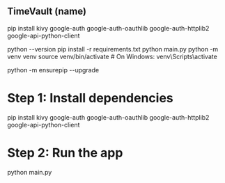 ## TimeVault (name)

<!-- Summary: Team Meeting
Location: Conference Room A
Description: Discussion on Q1 targets and strategy.
Date: 2025-01-25
Start Time: 10:00:00
End Time: 11:30:00
Time Zone: Europe/Vienna
Color ID: 6
Attendees: john.doe@example.com, jane.doe@example.com -->

pip install kivy google-auth google-auth-oauthlib google-auth-httplib2 google-api-python-client

python --version
pip install -r requirements.txt
python main.py
python -m venv venv
source venv/bin/activate  # On Windows: venv\Scripts\activate

python -m ensurepip --upgrade
# Step 1: Install dependencies
pip install kivy google-auth google-auth-oauthlib google-auth-httplib2 google-api-python-client

# Step 2: Run the app
python main.py
